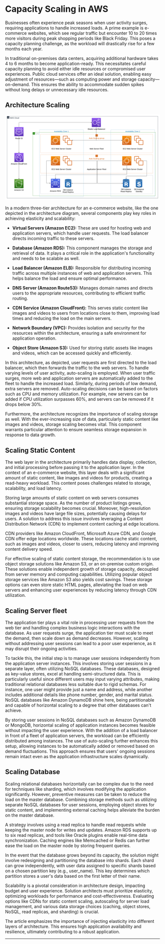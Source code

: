 # Capacity Scaling in AWS

Businesses often experience peak seasons when user activity surges, requiring applications to handle increased loads. A prime example is e-commerce websites, which see regular traffic but encounter 10 to 20 times more visitors during peak shopping periods like Black Friday. This poses a capacity planning challenge, as the workload will drastically rise for a few months each year.

In traditional on-premises data centers, acquiring additional hardware takes 4 to 6 months to become application-ready. This necessitates careful capacity planning to avoid either idle resources or compromised user experiences. Public cloud services offer an ideal solution, enabling easy adjustment of resources—such as computing power and storage capacity—on-demand. This ensures the ability to accommodate sudden spikes without long delays or unnecessary idle resources.

## Architecture Scaling

![Scaling three-tier architecture](/architecture-diagram/Scaling-three-tier-architecture.png)

In a modern three-tier architecture for an e-commerce website, like the one depicted in the architecture diagram, several components play key roles in achieving elasticity and scalability:

- **Virtual Servers (Amazon EC2):** These are used for hosting web and application servers, which handle user requests. The load balancer directs incoming traffic to these servers.

- **Database (Amazon RDS):** This component manages the storage and retrieval of data. It plays a critical role in the application's functionality and needs to be scalable as well.

- **Load Balancer (Amazon ELB):** Responsible for distributing incoming traffic across multiple instances of web and application servers. This helps balance the load and ensure optimal performance.

- **DNS Server (Amazon Route53):** Manages domain names and directs users to the appropriate resources, contributing to efficient traffic routing.

- **CDN Service (Amazon CloudFront):** This serves static content like images and videos to users from locations close to them, improving load times and reducing the load on the main servers.

- **Network Boundary (VPC):** Provides isolation and security for the resources within the architecture, ensuring a safe environment for application operation.

- **Object Store (Amazon S3):** Used for storing static assets like images and videos, which can be accessed quickly and efficiently.

In this architecture, as depicted, user requests are first directed to the load balancer, which then forwards the traffic to the web servers. To handle varying levels of user activity, auto-scaling is employed. When user traffic surges, more web and application servers are automatically added to the fleet to handle the increased load. Similarly, during periods of low demand, extra servers are removed. Auto-scaling decisions can be based on factors such as CPU and memory utilization. For example, new servers can be added if CPU utilization surpasses 60%, and servers can be removed if it drops below 30%.

Furthermore, the architecture recognizes the importance of scaling storage as well. With the ever-increasing size of data, particularly static content like images and videos, storage scaling becomes vital. This component warrants particular attention to ensure seamless storage expansion in response to data growth.

## Scaling Static Content

The web layer in the architecture primarily handles data display, collection, and initial processing before passing it to the application layer. In the context of an e-commerce website, this layer deals with a significant amount of static content, like images and videos for products, creating a read-heavy workload. This content poses challenges related to storage, scalability, and load latency.

Storing large amounts of static content on web servers consumes substantial storage space. As the number of product listings grows, ensuring storage scalability becomes crucial. Moreover, high-resolution images and videos have large file sizes, potentially causing delays for users. A solution to address this issue involves leveraging a Content Distribution Network (CDN) to implement content caching at edge locations.

CDN providers like Amazon CloudFront, Microsoft Azure CDN, and Google CDN offer edge locations worldwide. These locations cache static content, such as images and videos, closer to users, reducing latency and improving content delivery speed.

For effective scaling of static content storage, the recommendation is to use object storage solutions like Amazon S3, or an on-premise custom origin. These solutions enable independent growth of storage capacity, decoupled from server memory and computing capabilities. Utilizing popular object storage services like Amazon S3 also yields cost savings. These storage options can even store static HTML pages, alleviating the load on web servers and enhancing user experiences by reducing latency through CDN utilization.

## Scaling Server fleet

The application tier plays a vital role in processing user requests from the web tier and handling complex business logic interactions with the database. As user requests surge, the application tier must scale to meet the demand, then scale down as demand decreases. However, scaling without addressing user sessions can lead to a poor user experience, as it may disrupt their ongoing activities.

To tackle this, the initial step is to manage user sessions independently from the application server instances. This involves storing user sessions in a separate layer, often utilizing NoSQL databases. These databases, designed as key-value stores, excel at handling semi-structured data. This is particularly useful since different users may input varying attributes, making traditional relational databases less suitable due to rigid schemas. For instance, one user might provide just a name and address, while another includes additional details like phone number, gender, and marital status. NoSQL databases like Amazon DynamoDB shine here, being partitionable and capable of horizontal scaling to a degree that other databases can't achieve.

By storing user sessions in NoSQL databases such as Amazon DynamoDB or MongoDB, horizontal scaling of application instances becomes feasible without impacting the user experience. With the addition of a load balancer in front of a fleet of application servers, the workload can be efficiently distributed among instances. The use of auto-scaling further enhances this setup, allowing instances to be automatically added or removed based on demand fluctuations. This approach ensures that users' ongoing sessions remain intact even as the application infrastructure scales dynamically.

## Scaling Database

Scaling relational databases horizontally can be complex due to the need for techniques like sharding, which involves modifying the application significantly. However, preventive measures can be taken to reduce the load on the master database. Combining storage methods such as utilizing separate NoSQL databases for user sessions, employing object stores for static content, and implementing external caching helps alleviate the burden on the master database.

A strategy involves using a read replica to handle read requests while keeping the master node for writes and updates. Amazon RDS supports up to six read replicas, and tools like Oracle plugins enable real-time data synchronization. Caching engines like Memcached or Redis can further ease the load on the master node by storing frequent queries.

In the event that the database grows beyond its capacity, the solution might involve redesigning and partitioning the database into shards. Each shard can grow independently, with user data assigned to specific shards based on a chosen partition key (e.g., user_name). This key determines which partition stores a user's data based on the first letter of their name.

Scalability is a pivotal consideration in architecture design, impacting budget and user experience. Solution architects must prioritize elasticity, optimizing workloads for performance and cost-effectiveness. Evaluating options like CDNs for static content scaling, autoscaling for server load management, and various data storage choices (caching, object stores, NoSQL, read replicas, and sharding) is crucial.

The article emphasizes the importance of injecting elasticity into different layers of architecture. This ensures high application availability and resilience, ultimately contributing to a robust application.

---
